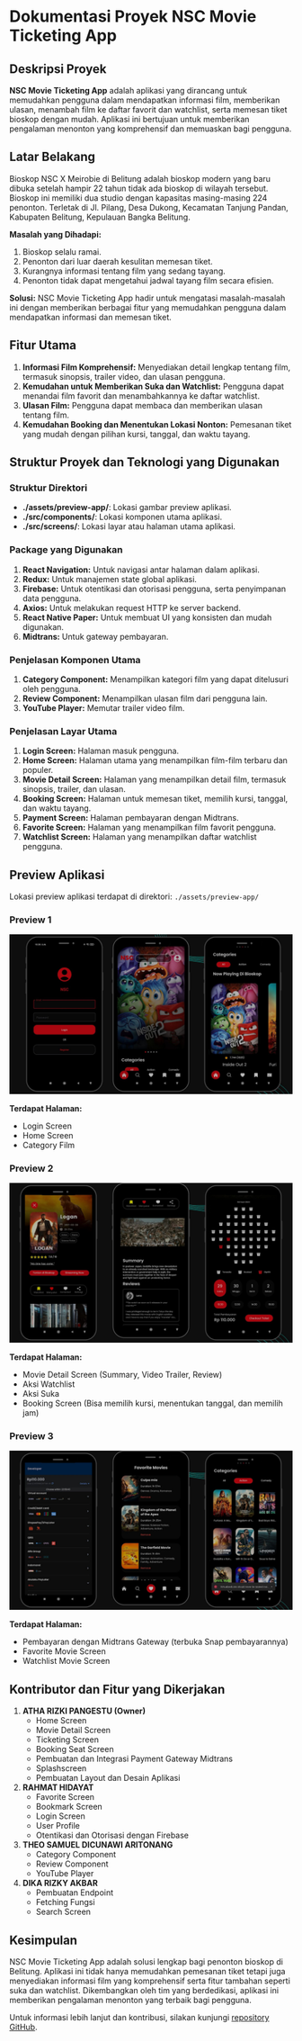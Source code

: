 # Dokumentasi Proyek NSC Movie Ticketing App

## Deskripsi Proyek

**NSC Movie Ticketing App** adalah aplikasi yang dirancang untuk memudahkan pengguna dalam mendapatkan informasi film, memberikan ulasan, menambah film ke daftar favorit dan watchlist, serta memesan tiket bioskop dengan mudah. Aplikasi ini bertujuan untuk memberikan pengalaman menonton yang komprehensif dan memuaskan bagi pengguna.

## Latar Belakang

Bioskop NSC X Meirobie di Belitung adalah bioskop modern yang baru dibuka setelah hampir 22 tahun tidak ada bioskop di wilayah tersebut. Bioskop ini memiliki dua studio dengan kapasitas masing-masing 224 penonton. Terletak di Jl. Pilang, Desa Dukong, Kecamatan Tanjung Pandan, Kabupaten Belitung, Kepulauan Bangka Belitung.

**Masalah yang Dihadapi:**

1. Bioskop selalu ramai.
2. Penonton dari luar daerah kesulitan memesan tiket.
3. Kurangnya informasi tentang film yang sedang tayang.
4. Penonton tidak dapat mengetahui jadwal tayang film secara efisien.

**Solusi:** NSC Movie Ticketing App hadir untuk mengatasi masalah-masalah ini dengan memberikan berbagai fitur yang memudahkan pengguna dalam mendapatkan informasi dan memesan tiket.

## Fitur Utama

1. **Informasi Film Komprehensif:** Menyediakan detail lengkap tentang film, termasuk sinopsis, trailer video, dan ulasan pengguna.
2. **Kemudahan untuk Memberikan Suka dan Watchlist:** Pengguna dapat menandai film favorit dan menambahkannya ke daftar watchlist.
3. **Ulasan Film:** Pengguna dapat membaca dan memberikan ulasan tentang film.
4. **Kemudahan Booking dan Menentukan Lokasi Nonton:** Pemesanan tiket yang mudah dengan pilihan kursi, tanggal, dan waktu tayang.

## Struktur Proyek dan Teknologi yang Digunakan

### Struktur Direktori

- **./assets/preview-app/**: Lokasi gambar preview aplikasi.
- **./src/components/**: Lokasi komponen utama aplikasi.
- **./src/screens/**: Lokasi layar atau halaman utama aplikasi.

### Package yang Digunakan

1. **React Navigation:** Untuk navigasi antar halaman dalam aplikasi.
2. **Redux:** Untuk manajemen state global aplikasi.
3. **Firebase:** Untuk otentikasi dan otorisasi pengguna, serta penyimpanan data pengguna.
4. **Axios:** Untuk melakukan request HTTP ke server backend.
5. **React Native Paper:** Untuk membuat UI yang konsisten dan mudah digunakan.
6. **Midtrans:** Untuk gateway pembayaran.

### Penjelasan Komponen Utama

1. **Category Component:** Menampilkan kategori film yang dapat ditelusuri oleh pengguna.
2. **Review Component:** Menampilkan ulasan film dari pengguna lain.
3. **YouTube Player:** Memutar trailer video film.

### Penjelasan Layar Utama

1. **Login Screen:** Halaman masuk pengguna.
2. **Home Screen:** Halaman utama yang menampilkan film-film terbaru dan populer.
3. **Movie Detail Screen:** Halaman yang menampilkan detail film, termasuk sinopsis, trailer, dan ulasan.
4. **Booking Screen:** Halaman untuk memesan tiket, memilih kursi, tanggal, dan waktu tayang.
5. **Payment Screen:** Halaman pembayaran dengan Midtrans.
6. **Favorite Screen:** Halaman yang menampilkan film favorit pengguna.
7. **Watchlist Screen:** Halaman yang menampilkan daftar watchlist pengguna.

## Preview Aplikasi

Lokasi preview aplikasi terdapat di direktori: `./assets/preview-app/`

### Preview 1

![Preview 1](./assets/preview-app/preview-1.jpg)

**Terdapat Halaman:**
- Login Screen
- Home Screen
- Category Film

### Preview 2

![Preview 2](./assets/preview-app/preview-2.jpg)

**Terdapat Halaman:**
- Movie Detail Screen (Summary, Video Trailer, Review)
- Aksi Watchlist
- Aksi Suka
- Booking Screen (Bisa memilih kursi, menentukan tanggal, dan memilih jam)

### Preview 3

![Preview 3](./assets/preview-app/preview-3.jpg)

**Terdapat Halaman:**
- Pembayaran dengan Midtrans Gateway (terbuka Snap pembayarannya)
- Favorite Movie Screen
- Watchlist Movie Screen

## Kontributor dan Fitur yang Dikerjakan

1. **ATHA RIZKI PANGESTU (Owner)**
   - Home Screen
   - Movie Detail Screen
   - Ticketing Screen
   - Booking Seat Screen
   - Pembuatan dan Integrasi Payment Gateway Midtrans
   - Splashscreen
   - Pembuatan Layout dan Desain Aplikasi
2. **RAHMAT HIDAYAT**
   - Favorite Screen
   - Bookmark Screen
   - Login Screen
   - User Profile
   - Otentikasi dan Otorisasi dengan Firebase
3. **THEO SAMUEL DICUNAWI ARITONANG**
   - Category Component
   - Review Component
   - YouTube Player
4. **DIKA RIZKY AKBAR**
   - Pembuatan Endpoint
   - Fetching Fungsi
   - Search Screen

## Kesimpulan

NSC Movie Ticketing App adalah solusi lengkap bagi penonton bioskop di Belitung. Aplikasi ini tidak hanya memudahkan pemesanan tiket tetapi juga menyediakan informasi film yang komprehensif serta fitur tambahan seperti suka dan watchlist. Dikembangkan oleh tim yang berdedikasi, aplikasi ini memberikan pengalaman menonton yang terbaik bagi pengguna.

Untuk informasi lebih lanjut dan kontribusi, silakan kunjungi [repository GitHub](https://github.com/Attta-pangestu/NSC_Movie_Ticketing_App_Dev).